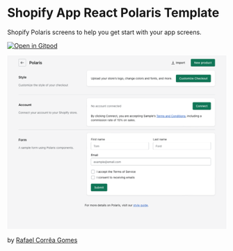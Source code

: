 # Shopify App React Polaris Template

Shopify Polaris screens to help you get start with your app screens.

[![Open in Gitpod](https://gitpod.io/button/open-in-gitpod.svg)](https://gitpod.io/#https://github.com/rafaelstz/Shopify-App-React-Polaris-Template)

![Shopify Polaris React Template](/.github/demo.png)

by [Rafael Corrêa Gomes](https://rafaelcg.com)